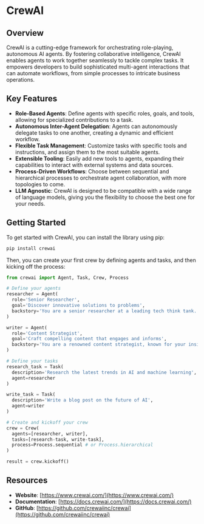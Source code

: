 # CrewAI

## Overview

CrewAI is a cutting-edge framework for orchestrating role-playing, autonomous AI agents. By fostering collaborative intelligence, CrewAI enables agents to work together seamlessly to tackle complex tasks. It empowers developers to build sophisticated multi-agent interactions that can automate workflows, from simple processes to intricate business operations.

## Key Features

- **Role-Based Agents**: Define agents with specific roles, goals, and tools, allowing for specialized contributions to a task.
- **Autonomous Inter-Agent Delegation**: Agents can autonomously delegate tasks to one another, creating a dynamic and efficient workflow.
- **Flexible Task Management**: Customize tasks with specific tools and instructions, and assign them to the most suitable agents.
- **Extensible Tooling**: Easily add new tools to agents, expanding their capabilities to interact with external systems and data sources.
- **Process-Driven Workflows**: Choose between sequential and hierarchical processes to orchestrate agent collaboration, with more topologies to come.
- **LLM Agnostic**: CrewAI is designed to be compatible with a wide range of language models, giving you the flexibility to choose the best one for your needs.

## Getting Started

To get started with CrewAI, you can install the library using pip:

```bash
pip install crewai
```

Then, you can create your first crew by defining agents and tasks, and then kicking off the process:

```python
from crewai import Agent, Task, Crew, Process

# Define your agents
researcher = Agent(
  role='Senior Researcher',
  goal='Discover innovative solutions to problems',
  backstory='You are a senior researcher at a leading tech think tank.'
)

writer = Agent(
  role='Content Strategist',
  goal='Craft compelling content that engages and informs',
  backstory='You are a renowned content strategist, known for your insightful and engaging articles.'
)

# Define your tasks
research_task = Task(
  description='Research the latest trends in AI and machine learning',
  agent=researcher
)

write_task = Task(
  description='Write a blog post on the future of AI',
  agent=writer
)

# Create and kickoff your crew
crew = Crew(
  agents=[researcher, writer],
  tasks=[research-task, write-task],
  process=Process.sequential # or Process.hierarchical
)

result = crew.kickoff()
```

## Resources

- **Website**: [https://www.crewai.com/](https://www.crewai.com/)
- **Documentation**: [https://docs.crewai.com/](https://docs.crewai.com/)
- **GitHub**: [https://github.com/crewaiinc/crewai](https://github.com/crewaiinc/crewai)
